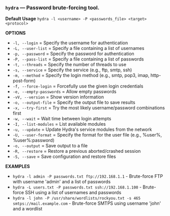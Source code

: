 ### `hydra` — Password brute-forcing tool.

**Default Usage** 
	`hydra -l <username> -P <passwords_file> <target> <protocol>`

**OPTIONS**

- `-l, --login` = Specify the username for authentication
- `-L, --user-list` = Specify a file containing a list of usernames
- `-p, --password` = Specify the password for authentication
- `-P, --pass-list` = Specify a file containing a list of passwords
- `-t, --threads` = Specify the number of threads to use
- `-s, --service` = Specify the service (e.g., ftp, smtp, ssh)
- `-m, --method` = Specify the login method (e.g., smtp, pop3, imap, http-post-form)
- `-f, --force-login` = Forcefully use the given login credentials
- `-e, --empty-passwords` = Allow empty passwords
- `-vV, --version` = Show version information
- `-o, --output-file` = Specify the output file to save results
- `-x, --try-first` = Try the most likely username/password combinations first
- `-w, --wait` = Wait time between login attempts
- `-I, --list-modules` = List available modules
- `-u, --update` = Update Hydra's service modules from the network
- `-U, --user-format` = Specify the format for the user file (e.g., %user%, %user%:password)
- `-o, --output` = Save output to a file
- `-R, --restore` = Restore a previous aborted/crashed session
- `-S, --save` = Save configuration and restore files

**EXAMPLES**

- `hydra -l admin -P passwords.txt ftp://192.168.1.1` - Brute-force FTP with username 'admin' and a list of passwords
- `hydra -L users.txt -P passwords.txt ssh://192.168.1.100` - Brute-force SSH using a list of usernames and passwords
- `hydra -l john -P /usr/share/wordlists/rockyou.txt -s 465 smtps://mail.example.com` - Brute-force SMTPS using username 'john' and a wordlist